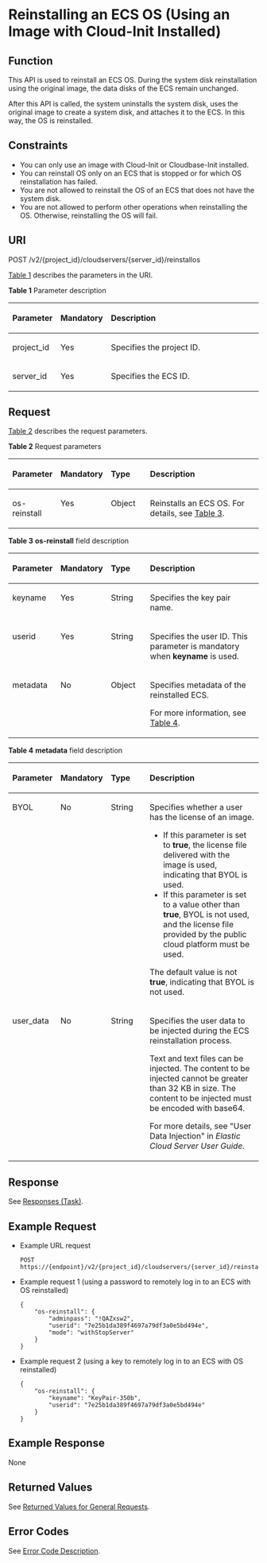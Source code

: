 # Reinstalling an ECS OS \(Using an Image with Cloud-Init Installed\)<a name="EN-US_TOPIC_0067876349"></a>

## Function<a name="section61372619"></a>

This API is used to reinstall an ECS OS. During the system disk reinstallation using the original image, the data disks of the ECS remain unchanged.

After this API is called, the system uninstalls the system disk, uses the original image to create a system disk, and attaches it to the ECS. In this way, the OS is reinstalled.

## Constraints<a name="section2842257210401"></a>

-   You can only use an image with Cloud-Init or Cloudbase-Init installed. 
-   You can reinstall OS only on an ECS that is stopped or for which OS reinstallation has failed.
-   You are not allowed to reinstall the OS of an ECS that does not have the system disk.
-   You are not allowed to perform other operations when reinstalling the OS. Otherwise, reinstalling the OS will fail.

## URI<a name="section15482662"></a>

POST /v2/\{project\_id\}/cloudservers/\{server\_id\}/reinstallos

[Table 1](#table55945983)  describes the parameters in the URI.

**Table  1**  Parameter description

<a name="table55945983"></a>
<table><thead align="left"><tr id="row11302482"><th class="cellrowborder" valign="top" width="16.98%" id="mcps1.2.4.1.1"><p id="p43085863"><a name="p43085863"></a><a name="p43085863"></a>Parameter</p>
</th>
<th class="cellrowborder" valign="top" width="17.36%" id="mcps1.2.4.1.2"><p id="p294000"><a name="p294000"></a><a name="p294000"></a>Mandatory</p>
</th>
<th class="cellrowborder" valign="top" width="65.66%" id="mcps1.2.4.1.3"><p id="p23814038"><a name="p23814038"></a><a name="p23814038"></a>Description</p>
</th>
</tr>
</thead>
<tbody><tr id="row49888896"><td class="cellrowborder" valign="top" width="16.98%" headers="mcps1.2.4.1.1 "><p id="p14468758"><a name="p14468758"></a><a name="p14468758"></a>project_id</p>
</td>
<td class="cellrowborder" valign="top" width="17.36%" headers="mcps1.2.4.1.2 "><p id="p31118786"><a name="p31118786"></a><a name="p31118786"></a>Yes</p>
</td>
<td class="cellrowborder" valign="top" width="65.66%" headers="mcps1.2.4.1.3 "><p id="p7411459134810"><a name="p7411459134810"></a><a name="p7411459134810"></a>Specifies the project ID.</p>
</td>
</tr>
<tr id="row613736410235"><td class="cellrowborder" valign="top" width="16.98%" headers="mcps1.2.4.1.1 "><p id="p2736446410235"><a name="p2736446410235"></a><a name="p2736446410235"></a>server_id</p>
</td>
<td class="cellrowborder" valign="top" width="17.36%" headers="mcps1.2.4.1.2 "><p id="p192907210235"><a name="p192907210235"></a><a name="p192907210235"></a>Yes</p>
</td>
<td class="cellrowborder" valign="top" width="65.66%" headers="mcps1.2.4.1.3 "><p id="p2203711610235"><a name="p2203711610235"></a><a name="p2203711610235"></a>Specifies the ECS ID.</p>
</td>
</tr>
</tbody>
</table>

## Request<a name="section5126234"></a>

[Table 2](#table2840889)  describes the request parameters.

**Table  2**  Request parameters

<a name="table2840889"></a>
<table><thead align="left"><tr id="row19854472"><th class="cellrowborder" valign="top" width="16.91%" id="mcps1.2.5.1.1"><p id="p5212090120624"><a name="p5212090120624"></a><a name="p5212090120624"></a>Parameter</p>
</th>
<th class="cellrowborder" valign="top" width="17.49%" id="mcps1.2.5.1.2"><p id="p5568008920626"><a name="p5568008920626"></a><a name="p5568008920626"></a>Mandatory</p>
</th>
<th class="cellrowborder" valign="top" width="16.16%" id="mcps1.2.5.1.3"><p id="p4189246820628"><a name="p4189246820628"></a><a name="p4189246820628"></a>Type</p>
</th>
<th class="cellrowborder" valign="top" width="49.44%" id="mcps1.2.5.1.4"><p id="p2137802720629"><a name="p2137802720629"></a><a name="p2137802720629"></a>Description</p>
</th>
</tr>
</thead>
<tbody><tr id="row6277626"><td class="cellrowborder" valign="top" width="16.91%" headers="mcps1.2.5.1.1 "><p id="p38725660"><a name="p38725660"></a><a name="p38725660"></a>os-reinstall</p>
</td>
<td class="cellrowborder" valign="top" width="17.49%" headers="mcps1.2.5.1.2 "><p id="p49770771"><a name="p49770771"></a><a name="p49770771"></a>Yes</p>
</td>
<td class="cellrowborder" valign="top" width="16.16%" headers="mcps1.2.5.1.3 "><p id="p4900679"><a name="p4900679"></a><a name="p4900679"></a>Object</p>
</td>
<td class="cellrowborder" valign="top" width="49.44%" headers="mcps1.2.5.1.4 "><p id="p61410719"><a name="p61410719"></a><a name="p61410719"></a>Reinstalls an ECS OS. For details, see <a href="#table32200631">Table 3</a>.</p>
</td>
</tr>
</tbody>
</table>

**Table  3** **os-reinstall**  field description

<a name="table32200631"></a>
<table><thead align="left"><tr id="row47660253"><th class="cellrowborder" valign="top" width="16.919999999999998%" id="mcps1.2.5.1.1"><p id="p17130113293015"><a name="p17130113293015"></a><a name="p17130113293015"></a>Parameter</p>
</th>
<th class="cellrowborder" valign="top" width="17.49%" id="mcps1.2.5.1.2"><p id="p101301832193010"><a name="p101301832193010"></a><a name="p101301832193010"></a>Mandatory</p>
</th>
<th class="cellrowborder" valign="top" width="16.16%" id="mcps1.2.5.1.3"><p id="p813003213017"><a name="p813003213017"></a><a name="p813003213017"></a>Type</p>
</th>
<th class="cellrowborder" valign="top" width="49.43%" id="mcps1.2.5.1.4"><p id="p19146143273020"><a name="p19146143273020"></a><a name="p19146143273020"></a>Description</p>
</th>
</tr>
</thead>
<tbody><tr id="row45934497"><td class="cellrowborder" valign="top" width="16.919999999999998%" headers="mcps1.2.5.1.1 "><p id="p29706771"><a name="p29706771"></a><a name="p29706771"></a>keyname</p>
</td>
<td class="cellrowborder" valign="top" width="17.49%" headers="mcps1.2.5.1.2 "><p id="p57438237"><a name="p57438237"></a><a name="p57438237"></a>Yes</p>
</td>
<td class="cellrowborder" valign="top" width="16.16%" headers="mcps1.2.5.1.3 "><p id="p21985640"><a name="p21985640"></a><a name="p21985640"></a>String</p>
</td>
<td class="cellrowborder" valign="top" width="49.43%" headers="mcps1.2.5.1.4 "><p id="p36006428"><a name="p36006428"></a><a name="p36006428"></a>Specifies the key pair name.</p>
</td>
</tr>
<tr id="row2345411710289"><td class="cellrowborder" valign="top" width="16.919999999999998%" headers="mcps1.2.5.1.1 "><p id="p2073531110289"><a name="p2073531110289"></a><a name="p2073531110289"></a>userid</p>
</td>
<td class="cellrowborder" valign="top" width="17.49%" headers="mcps1.2.5.1.2 "><p id="p183865010289"><a name="p183865010289"></a><a name="p183865010289"></a>Yes</p>
</td>
<td class="cellrowborder" valign="top" width="16.16%" headers="mcps1.2.5.1.3 "><p id="p1471297410289"><a name="p1471297410289"></a><a name="p1471297410289"></a>String</p>
</td>
<td class="cellrowborder" valign="top" width="49.43%" headers="mcps1.2.5.1.4 "><p id="p5090020910289"><a name="p5090020910289"></a><a name="p5090020910289"></a>Specifies the user ID. This parameter is mandatory when <strong id="b132012396254"><a name="b132012396254"></a><a name="b132012396254"></a>keyname</strong> is used.</p>
</td>
</tr>
<tr id="row6144862102847"><td class="cellrowborder" valign="top" width="16.919999999999998%" headers="mcps1.2.5.1.1 "><p id="p27971812102847"><a name="p27971812102847"></a><a name="p27971812102847"></a>metadata</p>
</td>
<td class="cellrowborder" valign="top" width="17.49%" headers="mcps1.2.5.1.2 "><p id="p51124270102847"><a name="p51124270102847"></a><a name="p51124270102847"></a>No</p>
</td>
<td class="cellrowborder" valign="top" width="16.16%" headers="mcps1.2.5.1.3 "><p id="p47425188102847"><a name="p47425188102847"></a><a name="p47425188102847"></a>Object</p>
</td>
<td class="cellrowborder" valign="top" width="49.43%" headers="mcps1.2.5.1.4 "><p id="p16235056102847"><a name="p16235056102847"></a><a name="p16235056102847"></a>Specifies metadata of the reinstalled ECS.</p>
<p id="p3830913711291"><a name="p3830913711291"></a><a name="p3830913711291"></a>For more information, see <a href="#table9120223">Table 4</a>.</p>
</td>
</tr>
</tbody>
</table>

**Table  4** **metadata**  field description

<a name="table9120223"></a>
<table><thead align="left"><tr id="row45607220"><th class="cellrowborder" valign="top" width="16.81%" id="mcps1.2.5.1.1"><p id="p1139016367303"><a name="p1139016367303"></a><a name="p1139016367303"></a>Parameter</p>
</th>
<th class="cellrowborder" valign="top" width="17.64%" id="mcps1.2.5.1.2"><p id="p18390836193011"><a name="p18390836193011"></a><a name="p18390836193011"></a>Mandatory</p>
</th>
<th class="cellrowborder" valign="top" width="16.189999999999998%" id="mcps1.2.5.1.3"><p id="p6390153618307"><a name="p6390153618307"></a><a name="p6390153618307"></a>Type</p>
</th>
<th class="cellrowborder" valign="top" width="49.36%" id="mcps1.2.5.1.4"><p id="p83901436133015"><a name="p83901436133015"></a><a name="p83901436133015"></a>Description</p>
</th>
</tr>
</thead>
<tbody><tr id="row56761457"><td class="cellrowborder" valign="top" width="16.81%" headers="mcps1.2.5.1.1 "><p id="p36421405103024"><a name="p36421405103024"></a><a name="p36421405103024"></a>BYOL</p>
</td>
<td class="cellrowborder" valign="top" width="17.64%" headers="mcps1.2.5.1.2 "><p id="p24837051"><a name="p24837051"></a><a name="p24837051"></a>No</p>
</td>
<td class="cellrowborder" valign="top" width="16.189999999999998%" headers="mcps1.2.5.1.3 "><p id="p65644149"><a name="p65644149"></a><a name="p65644149"></a>String</p>
</td>
<td class="cellrowborder" valign="top" width="49.36%" headers="mcps1.2.5.1.4 "><p id="p13345152413333"><a name="p13345152413333"></a><a name="p13345152413333"></a>Specifies whether a user has the license of an image.</p>
<a name="ul7453134512326"></a><a name="ul7453134512326"></a><ul id="ul7453134512326"><li>If this parameter is set to <strong id="b842352706215655"><a name="b842352706215655"></a><a name="b842352706215655"></a>true</strong>, the license file delivered with the image is used, indicating that BYOL is used.</li><li>If this parameter is set to a value other than <strong id="b1593034899215814"><a name="b1593034899215814"></a><a name="b1593034899215814"></a>true</strong>, BYOL is not used, and the license file provided by the public cloud platform must be used.</li></ul>
<p id="p1213811423217"><a name="p1213811423217"></a><a name="p1213811423217"></a>The default value is not <strong id="b184625899215847"><a name="b184625899215847"></a><a name="b184625899215847"></a>true</strong>, indicating that BYOL is not used.</p>
</td>
</tr>
<tr id="row11285618104313"><td class="cellrowborder" valign="top" width="16.81%" headers="mcps1.2.5.1.1 "><p id="p1737951110318"><a name="p1737951110318"></a><a name="p1737951110318"></a>user_data</p>
</td>
<td class="cellrowborder" valign="top" width="17.64%" headers="mcps1.2.5.1.2 "><p id="p39934810104313"><a name="p39934810104313"></a><a name="p39934810104313"></a>No</p>
</td>
<td class="cellrowborder" valign="top" width="16.189999999999998%" headers="mcps1.2.5.1.3 "><p id="p13494158104313"><a name="p13494158104313"></a><a name="p13494158104313"></a>String</p>
</td>
<td class="cellrowborder" valign="top" width="49.36%" headers="mcps1.2.5.1.4 "><p id="p4078366294136"><a name="p4078366294136"></a><a name="p4078366294136"></a>Specifies the user data to be injected during the ECS reinstallation process.</p>
<p id="p3150863894136"><a name="p3150863894136"></a><a name="p3150863894136"></a>Text and text files can be injected. The content to be injected cannot be greater than 32 KB in size. The content to be injected must be encoded with base64.</p>
<p id="p18485123125818"><a name="p18485123125818"></a><a name="p18485123125818"></a>For more details, see "User Data Injection" in <em id="i16685141017211"><a name="i16685141017211"></a><a name="i16685141017211"></a>Elastic Cloud Server User Guide</em>.</p>
</td>
</tr>
</tbody>
</table>

## Response<a name="section46136113"></a>

See  [Responses \(Task\)](responses-(task).md).

## Example Request<a name="section4722162513312"></a>

-   Example URL request

    ```
    POST https://{endpoint}/v2/{project_id}/cloudservers/{server_id}/reinstallos
    ```

-   Example request 1 \(using a password to remotely log in to an ECS with OS reinstalled\)

    ```
    {
        "os-reinstall": {
            "adminpass": "!QAZxsw2", 
            "userid": "7e25b1da389f4697a79df3a0e5bd494e",
            "mode": "withStopServer"
        }
    }
    ```


-   Example request 2 \(using a key to remotely log in to an ECS with OS reinstalled\)

    ```
    {
        "os-reinstall": {
            "keyname": "KeyPair-350b", 
            "userid": "7e25b1da389f4697a79df3a0e5bd494e"
        }
    }
    ```


## Example Response<a name="section079845214419"></a>

None

## Returned Values<a name="section27037160"></a>

See  [Returned Values for General Requests](returned-values-for-general-requests.md).

## Error Codes<a name="section85821649202813"></a>

See  [Error Code Description](error-code-description.md).

